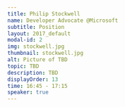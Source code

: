 ```yaml
---
title: Philip Stockwell
name: Developer Advocate @Microsoft
subtitle: Position
layout: 2017_default
modal-id: 2
img: stockwell.jpg
thumbnail: stockwell.jpg
alt: Picture of TBD
topic: TBD
description: TBD
displayOrder: 13
time: 16:45 - 17:15
speaker: true
---
```

